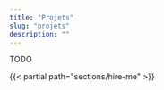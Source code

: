 ```yaml
---
title: "Projets"
slug: "projets"
description: ""
---
```


TODO

{{< partial path="sections/hire-me" >}}
